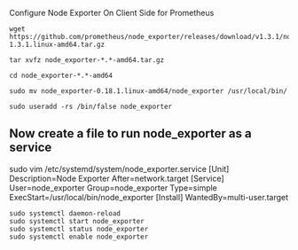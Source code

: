 Configure Node Exporter On Client Side for Prometheus

```
wget https://github.com/prometheus/node_exporter/releases/download/v1.3.1/node_exporter-1.3.1.linux-amd64.tar.gz
```
```
tar xvfz node_exporter-*.*-amd64.tar.gz
```
```
cd node_exporter-*.*-amd64
```
```
sudo mv node_exporter-0.18.1.linux-amd64/node_exporter /usr/local/bin/
```
```
sudo useradd -rs /bin/false node_exporter
```
## Now create a file to run node_exporter as a service

sudo vim /etc/systemd/system/node_exporter.service
[Unit]
Description=Node Exporter
After=network.target
[Service]
User=node_exporter
Group=node_exporter
Type=simple
ExecStart=/usr/local/bin/node_exporter
[Install]
WantedBy=multi-user.target
```
sudo systemctl daemon-reload
sudo systemctl start node_exporter
sudo systemctl status node_exporter
sudo systemctl enable node_exporter
```
